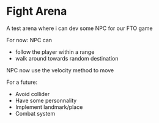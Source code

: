 # Fight Arena

A test arena where i can dev some NPC for our FTO game

For now:
NPC can

- follow the player within a range
- walk around towards random destination

NPC now use the velocity method to move

For a future:

- Avoid collider
- Have some personnality
- Implement landmark/place
- Combat system
